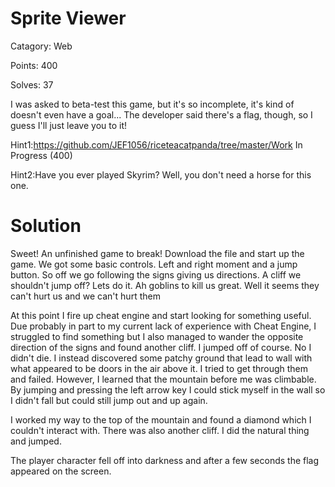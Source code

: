 # Sprite Viewer

Catagory: Web

Points: 400

Solves: 37

I was asked to beta-test this game, but it's so incomplete, it's kind of
doesn't even have a goal... The developer said there's a flag, though,
so I guess I'll just leave you to it!

Hint1:https://github.com/JEF1056/riceteacatpanda/tree/master/Work
In Progress (400)

Hint2:Have you ever played Skyrim? Well, you don't need a horse
for this one.


# Solution

Sweet! An unfinished game to break! Download the file and start up the game. 
We got some basic controls. Left and right moment and a jump button. 
So off we go following the signs giving us directions. A cliff we shouldn't 
jump off? Lets do it. Ah goblins to kill us great. Well it seems they can't
hurt us and we can't hurt them

At this point I fire up cheat engine and start looking for something useful.
Due probably in part to my current lack of experience with Cheat Engine,
I struggled to find something but I also managed to wander the opposite
direction of the signs and found another cliff. I jumped off of course. No
I didn't die. I instead discovered some patchy ground that lead to wall with
what appeared to be doors in the air above it. I tried to get through them and
failed. However, I learned that the mountain before me was climbable. By
jumping and pressing the left arrow key I could stick myself in the wall so I
didn't fall but could still jump out and up again. 

I worked my way to the top of the mountain and found a diamond which I couldn't
interact with. There was also another cliff. I did the natural thing and jumped.

The player character fell off into darkness and after a few seconds the flag
appeared on the screen.
